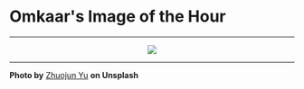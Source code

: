 # Omkaar's Image of the Hour

---

<div align="center">

<a href="https://unsplash.com/photos/a-close-up-of-a-green-leaf-oa9-e6EUrwA">
  <img src="https://images.unsplash.com/photo-1743473396609-4ff7ad164f4d?crop=entropy&cs=tinysrgb&fit=max&fm=jpg&ixid=M3w3NjA2Nzh8MHwxfHJhbmRvbXx8fHx8fHx8fDE3NTUwNjQ4MDB8&ixlib=rb-4.1.0&q=80&w=1080" style="max-width:100%; height:auto;">
</a>



</div>

---

**Photo by** [Zhuojun Yu](https://unsplash.com/@heebase) **on Unsplash**
